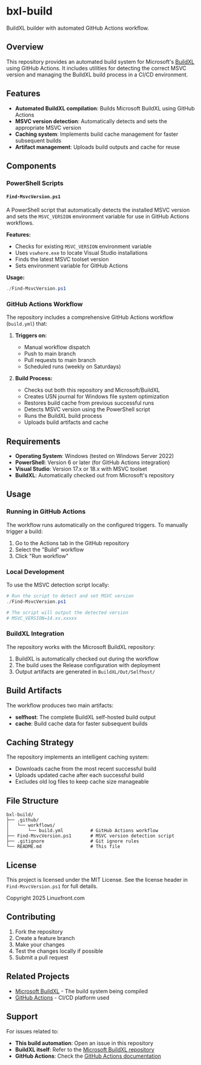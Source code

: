# bxl-build

BuildXL builder with automated GitHub Actions workflow.

## Overview

This repository provides an automated build system for Microsoft's [BuildXL](https://github.com/microsoft/BuildXL) using GitHub Actions. It includes utilities for detecting the correct MSVC version and managing the BuildXL build process in a CI/CD environment.

## Features

- **Automated BuildXL compilation**: Builds Microsoft BuildXL using GitHub Actions
- **MSVC version detection**: Automatically detects and sets the appropriate MSVC version
- **Caching system**: Implements build cache management for faster subsequent builds
- **Artifact management**: Uploads build outputs and cache for reuse

## Components

### PowerShell Scripts

#### `Find-MsvcVersion.ps1`

A PowerShell script that automatically detects the installed MSVC version and sets the `MSVC_VERSION` environment variable for use in GitHub Actions workflows.

**Features:**
- Checks for existing `MSVC_VERSION` environment variable
- Uses `vswhere.exe` to locate Visual Studio installations
- Finds the latest MSVC toolset version
- Sets environment variable for GitHub Actions

**Usage:**
```powershell
./Find-MsvcVersion.ps1
```

### GitHub Actions Workflow

The repository includes a comprehensive GitHub Actions workflow (`build.yml`) that:

1. **Triggers on:**
   - Manual workflow dispatch
   - Push to main branch
   - Pull requests to main branch
   - Scheduled runs (weekly on Saturdays)

2. **Build Process:**
   - Checks out both this repository and Microsoft/BuildXL
   - Creates USN journal for Windows file system optimization
   - Restores build cache from previous successful runs
   - Detects MSVC version using the PowerShell script
   - Runs the BuildXL build process
   - Uploads build artifacts and cache

## Requirements

- **Operating System**: Windows (tested on Windows Server 2022)
- **PowerShell**: Version 6 or later (for GitHub Actions integration)
- **Visual Studio**: Version 17.x or 18.x with MSVC toolset
- **BuildXL**: Automatically checked out from Microsoft's repository

## Usage

### Running in GitHub Actions

The workflow runs automatically on the configured triggers. To manually trigger a build:

1. Go to the Actions tab in the GitHub repository
2. Select the "Build" workflow
3. Click "Run workflow"

### Local Development

To use the MSVC detection script locally:

```powershell
# Run the script to detect and set MSVC version
./Find-MsvcVersion.ps1

# The script will output the detected version
# MSVC_VERSION=14.xx.xxxxx
```

### BuildXL Integration

The repository works with the Microsoft BuildXL repository:

1. BuildXL is automatically checked out during the workflow
2. The build uses the Release configuration with deployment
3. Output artifacts are generated in `BuildXL/Out/Selfhost/`

## Build Artifacts

The workflow produces two main artifacts:

- **selfhost**: The complete BuildXL self-hosted build output
- **cache**: Build cache data for faster subsequent builds

## Caching Strategy

The repository implements an intelligent caching system:

- Downloads cache from the most recent successful build
- Uploads updated cache after each successful build  
- Excludes old log files to keep cache size manageable

## File Structure

```
bxl-build/
├── .github/
│   └── workflows/
│       └── build.yml          # GitHub Actions workflow
├── Find-MsvcVersion.ps1       # MSVC version detection script
├── .gitignore                 # Git ignore rules
└── README.md                  # This file
```

## License

This project is licensed under the MIT License. See the license header in `Find-MsvcVersion.ps1` for full details.

Copyright 2025 Linuxfront.com

## Contributing

1. Fork the repository
2. Create a feature branch
3. Make your changes
4. Test the changes locally if possible
5. Submit a pull request

## Related Projects

- [Microsoft BuildXL](https://github.com/microsoft/BuildXL) - The build system being compiled
- [GitHub Actions](https://github.com/features/actions) - CI/CD platform used

## Support

For issues related to:
- **This build automation**: Open an issue in this repository
- **BuildXL itself**: Refer to the [Microsoft BuildXL repository](https://github.com/microsoft/BuildXL)
- **GitHub Actions**: Check the [GitHub Actions documentation](https://docs.github.com/en/actions)
